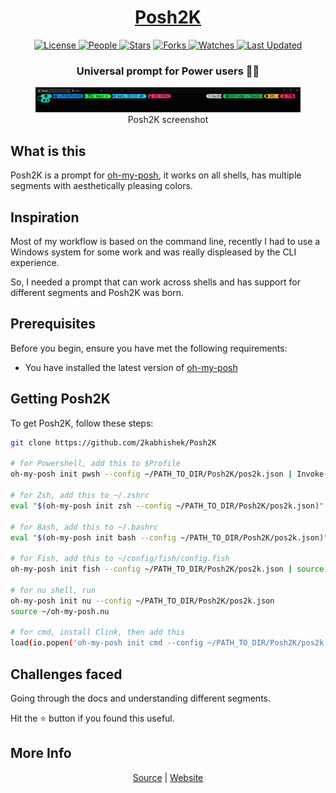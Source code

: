 <div align = "center">

<h1><a href="https://2kabhishek.github.io/Posh2K">Posh2K</a></h1>

<a href="https://github.com/2KAbhishek/Posh2K/blob/main/LICENSE">
<img alt="License" src="https://img.shields.io/github/license/2kabhishek/Posh2K?style=flat&color=eee&label="> </a>

<a href="https://github.com/2KAbhishek/Posh2K/graphs/contributors">
<img alt="People" src="https://img.shields.io/github/contributors/2kabhishek/Posh2K?style=flat&color=ffaaf2&label=People"> </a>

<a href="https://github.com/2KAbhishek/Posh2K/stargazers">
<img alt="Stars" src="https://img.shields.io/github/stars/2kabhishek/Posh2K?style=flat&color=98c379&label=Stars"></a>

<a href="https://github.com/2KAbhishek/Posh2K/network/members">
<img alt="Forks" src="https://img.shields.io/github/forks/2kabhishek/Posh2K?style=flat&color=66a8e0&label=Forks"> </a>

<a href="https://github.com/2KAbhishek/Posh2K/watchers">
<img alt="Watches" src="https://img.shields.io/github/watchers/2kabhishek/Posh2K?style=flat&color=f5d08b&label=Watches"> </a>

<a href="https://github.com/2KAbhishek/Posh2K/pulse">
<img alt="Last Updated" src="https://img.shields.io/github/last-commit/2kabhishek/Posh2K?style=flat&color=e06c75&label="> </a>

<h3>Universal prompt for Power users 💪🌈</h3>

<figure>
  <img src= "images/screenshot.png" alt="Posh2K Demo">
  <br/>
  <figcaption>Posh2K screenshot</figcaption>
</figure>

</div>

## What is this

Posh2K is a prompt for [oh-my-posh](https://ohmyposh.dev/), it works on all shells, has multiple segments with aesthetically pleasing colors.

## Inspiration

Most of my workflow is based on the command line, recently I had to use a Windows system for some work and was really displeased by the CLI experience.

So, I needed a prompt that can work across shells and has support for different segments and Posh2K was born.

## Prerequisites

Before you begin, ensure you have met the following requirements:

- You have installed the latest version of [oh-my-posh](https://ohmyposh.dev/docs/installation/linux)

## Getting Posh2K

To get Posh2K, follow these steps:

```bash
git clone https://github.com/2kabhishek/Posh2K

# for Powershell, add this to $Profile
oh-my-posh init pwsh --config ~/PATH_TO_DIR/Posh2K/pos2k.json | Invoke-Expression

# for Zsh, add this to ~/.zshrc
eval "$(oh-my-posh init zsh --config ~/PATH_TO_DIR/Posh2K/pos2k.json)"

# for Bash, add this to ~/.bashrc
eval "$(oh-my-posh init bash --config ~/PATH_TO_DIR/Posh2K/pos2k.json)"

# for Fish, add this to ~/config/fish/config.fish
oh-my-posh init fish --config ~/PATH_TO_DIR/Posh2K/pos2k.json | source

# for nu shell, run
oh-my-posh init nu --config ~/PATH_TO_DIR/Posh2K/pos2k.json
source ~/oh-my-posh.nu

# for cmd, install Clink, then add this
load(io.popen('oh-my-posh init cmd --config ~/PATH_TO_DIR/Posh2K/pos2k.json'):read("*a"))()

```

## Challenges faced

Going through the docs and understanding different segments.

Hit the ⭐ button if you found this useful.

## More Info

<div align="center">

<a href="https://github.com/2KAbhishek/Posh2K">Source</a> | <a href="https://2kabhishek.github.io/Posh2K">Website</a>

</div>
